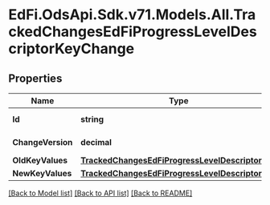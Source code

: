 # EdFi.OdsApi.Sdk.v71.Models.All.TrackedChangesEdFiProgressLevelDescriptorKeyChange

## Properties

Name | Type | Description | Notes
------------ | ------------- | ------------- | -------------
**Id** | **string** | Resource identifier | [optional] 
**ChangeVersion** | **decimal** | Change version | [optional] 
**OldKeyValues** | [**TrackedChangesEdFiProgressLevelDescriptorKey**](TrackedChangesEdFiProgressLevelDescriptorKey.md) |  | [optional] 
**NewKeyValues** | [**TrackedChangesEdFiProgressLevelDescriptorKey**](TrackedChangesEdFiProgressLevelDescriptorKey.md) |  | [optional] 

[[Back to Model list]](../../README.md#documentation-for-models) [[Back to API list]](../../README.md#documentation-for-api-endpoints) [[Back to README]](../../README.md)

